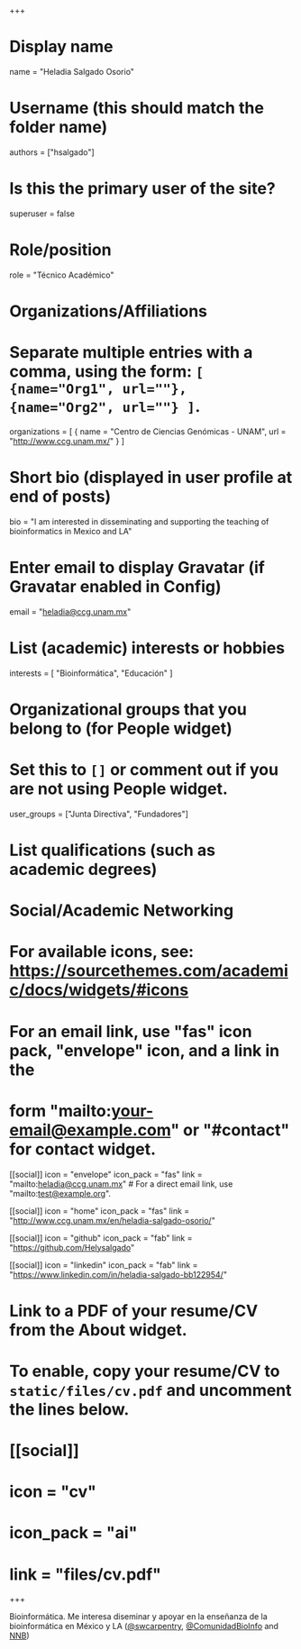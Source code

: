 +++
# Display name
name = "Heladia Salgado Osorio"

# Username (this should match the folder name)
authors = ["hsalgado"]

# Is this the primary user of the site?
superuser = false

# Role/position
role = "Técnico Académico"

# Organizations/Affiliations
#   Separate multiple entries with a comma, using the form: `[ {name="Org1", url=""}, {name="Org2", url=""} ]`.
organizations = [ { name = "Centro de Ciencias Genómicas - UNAM", url = "http://www.ccg.unam.mx/" } ]

# Short bio (displayed in user profile at end of posts)
bio = "I am interested in disseminating and supporting the teaching of bioinformatics in Mexico and LA"

# Enter email to display Gravatar (if Gravatar enabled in Config)
email = "heladia@ccg.unam.mx"

# List (academic) interests or hobbies
interests = [
  "Bioinformática",
  "Educación"
]

# Organizational groups that you belong to (for People widget)
#   Set this to `[]` or comment out if you are not using People widget.
user_groups = ["Junta Directiva", "Fundadores"]

# List qualifications (such as academic degrees)

# Social/Academic Networking
# For available icons, see: https://sourcethemes.com/academic/docs/widgets/#icons
#   For an email link, use "fas" icon pack, "envelope" icon, and a link in the
#   form "mailto:your-email@example.com" or "#contact" for contact widget.

[[social]]
  icon = "envelope"
  icon_pack = "fas"
  link = "mailto:heladia@ccg.unam.mx"  # For a direct email link, use "mailto:test@example.org".

[[social]]
  icon = "home"
  icon_pack = "fas"
  link = "http://www.ccg.unam.mx/en/heladia-salgado-osorio/"

[[social]]
  icon = "github"
  icon_pack = "fab"
  link = "https://github.com/Helysalgado"

[[social]]
  icon = "linkedin"
  icon_pack = "fab"
  link = "https://www.linkedin.com/in/heladia-salgado-bb122954/"

# Link to a PDF of your resume/CV from the About widget.
# To enable, copy your resume/CV to `static/files/cv.pdf` and uncomment the lines below.
# [[social]]
#   icon = "cv"
#   icon_pack = "ai"
#   link = "files/cv.pdf"

+++

Bioinformática. Me interesa diseminar y apoyar en la enseñanza de la bioinformática en México y LA ([@swcarpentry](https://github.com/swcarpentry), [@ComunidadBioInfo](https://github.com/ComunidadBioInfo) and [NNB](http://congresos.nnb.unam.mx/))
